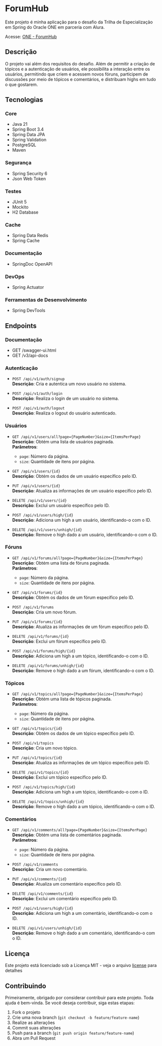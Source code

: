 # ForumHub

Este projeto é minha aplicação para o desafio da Trilha de Especialização em Spring do Oracle ONE em parceria com Alura.

Acesse: [ONE - ForumHub](https://github.com/soupaulodev/one-forumhub)

## Descrição

O projeto vai além dos requisitos do desafio. Além de permitir a criação de tópicos e a autenticação de usuários,
ele possibilita a interação entre os usuários, permitindo que criem e acessem novos fóruns, participem de discussões
por meio de tópicos e comentários, e distribuam highs em tudo o que gostarem.

## Tecnologias

### Core

- Java 21
- Spring Boot 3.4
- Spring Data JPA
- Spring Validation
- PostgreSQL
- Maven

### Segurança

- Spring Security 6
- Json Web Token

### Testes

- JUnit 5
- Mockito
- H2 Database

### Cache

- Spring Data Redis
- Spring Cache

### Documentação

- SpringDoc OpenAPI

### DevOps

- Spring Actuator

### Ferramentas de Desenvolvimento

- Spring DevTools

## Endpoints

### Documentação

- GET /swagger-ui.html
- GET /v3/api-docs

### Autenticação

- `POST /api/v1/auth/signup`  
  **Descrição**: Cria e autentica um novo usuário no sistema.

- `POST /api/v1/auth/login`  
  **Descrição**: Realiza o login de um usuário no sistema.

- `POST /api/v1/auth/logout`  
  **Descrição**: Realiza o logout do usuário autenticado.

### Usuários

- `GET /api/v1/users/all?page={PageNumber}&size={ItemsPerPage}`  
  **Descrição**: Obtém uma lista de usuários paginada.  
  **Parâmetros**:
  - `page`: Número da página.
  - `size`: Quantidade de itens por página.

- `GET /api/v1/users/{id}`  
  **Descrição**: Obtém os dados de um usuário específico pelo ID.

- `PUT /api/v1/users/{id}`  
  **Descrição**: Atualiza as informações de um usuário específico pelo ID.

- `DELETE /api/v1/users/{id}`  
  **Descrição**: Exclui um usuário específico pelo ID.

- `POST /api/v1/users/high/{id}`  
  **Descrição**: Adiciona um high a um usuário, identificando-o com o ID.

- `DELETE /api/v1/users/unhigh/{id}`  
  **Descrição**: Remove o high dado a um usuário, identificando-o com o ID.

### Fóruns

- `GET /api/v1/forums/all?page={PageNumber}&size={ItemsPerPage}`  
  **Descrição**: Obtém uma lista de fóruns paginada.  
  **Parâmetros**:
  - `page`: Número da página.
  - `size`: Quantidade de itens por página.

- `GET /api/v1/forums/{id}`  
  **Descrição**: Obtém os dados de um fórum específico pelo ID.

- `POST /api/v1/forums`  
  **Descrição**: Cria um novo fórum.

- `PUT /api/v1/forums/{id}`  
  **Descrição**: Atualiza as informações de um fórum específico pelo ID.

- `DELETE /api/v1/forums/{id}`  
  **Descrição**: Exclui um fórum específico pelo ID.

- `POST /api/v1/forums/high/{id}`  
  **Descrição**: Adiciona um high a um tópico, identificando-o com o ID.

- `DELETE /api/v1/forums/unhigh/{id}`  
  **Descrição**: Remove o high dado a um fórum, identificando-o com o ID.

### Tópicos

- `GET /api/v1/topics/all?page={PageNumber}&size={ItemsPerPage}`  
  **Descrição**: Obtém uma lista de tópicos paginada.  
  **Parâmetros**:
  - `page`: Número da página.
  - `size`: Quantidade de itens por página.

- `GET /api/v1/topics/{id}`  
  **Descrição**: Obtém os dados de um tópico específico pelo ID.

- `POST /api/v1/topics`  
  **Descrição**: Cria um novo tópico.

- `PUT /api/v1/topics/{id}`  
  **Descrição**: Atualiza as informações de um tópico específico pelo ID.

- `DELETE /api/v1/topics/{id}`  
  **Descrição**: Exclui um tópico específico pelo ID.

- `POST /api/v1/topics/high/{id}`  
  **Descrição**: Adiciona um high a um tópico, identificando-o com o ID.

- `DELETE /api/v1/topics/unhigh/{id}`  
  **Descrição**: Remove o high dado a um tópico, identificando-o com o ID.

### Comentários

- `GET /api/v1/comments/all?page={PageNumber}&size={ItemsPerPage}`  
  **Descrição**: Obtém uma lista de comentários paginada.  
  **Parâmetros**:
  - `page`: Número da página.
  - `size`: Quantidade de itens por página.

- `POST /api/v1/comments`  
  **Descrição**: Cria um novo comentário.

- `PUT /api/v1/comments/{id}`  
  **Descrição**: Atualiza um comentário específico pelo ID.

- `DELETE /api/v1/comments/{id}`  
  **Descrição**: Exclui um comentário específico pelo ID.

- `POST /api/v1/users/high/{id}`  
  **Descrição**: Adiciona um high a um comentário, identificando-o com o ID.

- `DELETE /api/v1/users/unhigh/{id}`  
  **Descrição**: Remove o high dado a um comentário, identificando-o com o ID.

## Licença

Este projeto está licenciado sob a Licença MIT - veja o
arquivo [license](https://github.com/soupaulodev/one-forumhub/blob/main/LICENSE) para detalhes

## Contribuindo

Primeiramente, obrigado por considerar contribuir para este projeto. Toda ajuda é bem-vinda. Se você deseja contribuir,
siga estas etapas:

1. Fork o projeto
2. Crie uma nova branch (`git checkout -b feature/feature-name`)
3. Realize as alterações
4. Commit suas alterações
5. Push para a branch (`git push origin feature/feature-name`)
6. Abra um Pull Request
